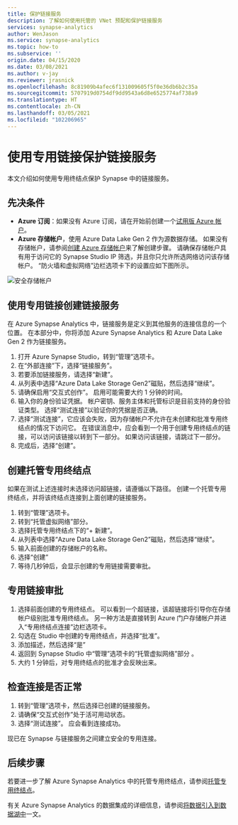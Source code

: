 ```yaml
---
title: 保护链接服务
description: 了解如何使用托管的 VNet 预配和保护链接服务
services: synapse-analytics
author: WenJason
ms.service: synapse-analytics
ms.topic: how-to
ms.subservice: ''
origin.date: 04/15/2020
ms.date: 03/08/2021
ms.author: v-jay
ms.reviewer: jrasnick
ms.openlocfilehash: 8c81909b4afec6f131009605f5f0e36db6b2c35a
ms.sourcegitcommit: 5707919d0754df9dd9543a6d8e6525774af738a9
ms.translationtype: HT
ms.contentlocale: zh-CN
ms.lasthandoff: 03/05/2021
ms.locfileid: "102206965"
---
```

# <a name="secure-a-linked-service-with-private-links"></a>使用专用链接保护链接服务

本文介绍如何使用专用终结点保护 Synapse 中的链接服务。

## <a name="prerequisites"></a>先决条件

* **Azure 订阅**：如果没有 Azure 订阅，请在开始前创建一个[试用版 Azure 帐户](https://www.microsoft.com/china/azure/index.html?fromtype=cn)。
* **Azure 存储帐户**，使用 Azure Data Lake Gen 2 作为源数据存储。 如果没有存储帐户，请参阅[创建 Azure 存储帐户](../../storage/common/storage-account-create.md)来了解创建步骤。 请确保存储帐户具有用于访问它的 Synapse Studio IP 筛选，并且你只允许所选网络访问该存储帐户。 “防火墙和虚拟网络”边栏选项卡下的设置应如下图所示。

![安全存储帐户](./media/secure-storage-account.png)

## <a name="create-a-linked-service-with-private-links"></a>使用专用链接创建链接服务

在 Azure Synapse Analytics 中，链接服务是定义到其他服务的连接信息的一个位置。 在本部分中，你将添加 Azure Synapse Analytics 和 Azure Data Lake Gen 2 作为链接服务。

1. 打开 Azure Synapse Studio，转到“管理”选项卡。
1. 在“外部连接”下，选择“链接服务”。
1. 若要添加链接服务，请选择“新建”。
1. 从列表中选择“Azure Data Lake Storage Gen2”磁贴，然后选择“继续”。
1. 请确保启用“交互式创作”。 启用可能需要大约 1 分钟的时间。 
1. 输入你的身份验证凭据。 帐户密钥、服务主体和托管标识是目前支持的身份验证类型。 选择“测试连接”以验证你的凭据是否正确。
1. 选择“测试连接”，它应该会失败，因为存储帐户不允许在未创建和批准专用终结点的情况下访问它。 在错误消息中，应会看到一个用于创建专用终结点的链接，可以访问该链接以转到下一部分。 如果访问该链接，请跳过下一部分。
1. 完成后，选择“创建”。

## <a name="create-a-managed-private-endpoint"></a>创建托管专用终结点

如果在测试上述连接时未选择访问超链接，请遵循以下路径。 创建一个托管专用终结点，并将该终结点连接到上面创建的链接服务。

1. 转到“管理”选项卡。
1. 转到“托管虚拟网络”部分。
1. 选择托管专用终结点下的“+ 新建”。
1. 从列表中选择“Azure Data Lake Storage Gen2”磁贴，然后选择“继续”。
1. 输入前面创建的存储帐户的名称。
1. 选择“创建”
1. 等待几秒钟后，会显示创建的专用链接需要审批。

## <a name="private-link-approval"></a>专用链接审批
1. 选择前面创建的专用终结点。 可以看到一个超链接，该超链接将引导你在存储帐户级别批准专用终结点。 另一种方法是直接转到 Azure 门户存储帐户并进入“专用终结点连接”边栏选项卡。
1. 勾选在 Studio 中创建的专用终结点，并选择“批准”。
1. 添加描述，然后选择“是”
1. 返回到 Synapse Studio 中“管理”选项卡的“托管虚拟网络”部分 。
1. 大约 1 分钟后，对专用终结点的批准才会反映出来。

## <a name="check-the-connection-works"></a>检查连接是否正常
1. 转到“管理”选项卡，然后选择已创建的链接服务。
1. 请确保“交互式创作”处于活可用动状态。
1. 选择“测试连接”。 应会看到连接成功。

现已在 Synapse 与链接服务之间建立安全的专用连接。

## <a name="next-steps"></a>后续步骤


若要进一步了解 Azure Synapse Analytics 中的托管专用终结点，请参阅[托管专用终结点](../security/synapse-workspace-managed-private-endpoints.md)。


有关 Azure Synapse Analytics 的数据集成的详细信息，请参阅[将数据引入到数据湖中](data-integration-data-lake.md)一文。